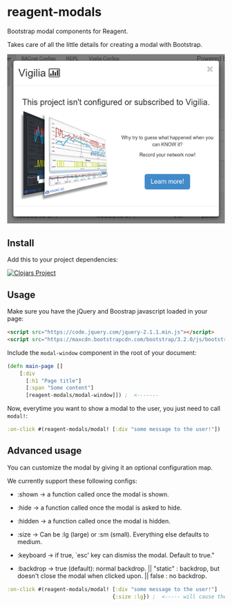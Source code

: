 # reagent-modals

Bootstrap modal components for Reagent.

Takes care of all the little details for creating a modal with Bootstrap.

<img src="https://raw.githubusercontent.com/Frozenlock/reagent-modals/master/modal-example.png"
 alt="Modal demo" title="Modal demo"/>

## Install
Add this to your project dependencies:

[![Clojars Project](http://clojars.org/org.clojars.frozenlock/reagent-modals/latest-version.svg)](http://clojars.org/org.clojars.frozenlock/reagent-modals)


## Usage

Make sure you have the jQuery and Boostrap javascript loaded in your page:
```html
<script src="https://code.jquery.com/jquery-2.1.1.min.js"></script>
<script src="https://maxcdn.bootstrapcdn.com/bootstrap/3.2.0/js/bootstrap.min.js"></script>
```


Include the `modal-window` component in the root of your document:

```clj
(defn main-page []
	[:div
	  [:h1 "Page title"]
	  [:span "Some content"]
	  [reagent-modals/modal-window]]) ;  <-------
```

Now, everytime you want to show a modal to the user, you just need to call `modal!`:

```clj
:on-click #(reagent-modals/modal! [:div "some message to the user!"])
```

## Advanced usage

You can customize the modal by giving it an optional configuration map.

We currently support these following configs:

- :shown -> a function called once the modal is shown.
- :hide -> a function called once the modal is asked to hide.
- :hidden -> a function called once the modal is hidden.

- :size -> Can be :lg (large) or :sm (small). Everything else defaults to medium.
- :keyboard -> if true, `esc' key can dismiss the modal. Default to true."
- :backdrop -> true (default): normal backdrop. ||
               "static" : backdrop, but doesn't close the modal when clicked upon. ||
               false : no backdrop.

```clj
:on-click #(reagent-modals/modal! [:div "some message to the user!"]
	                              {:size :lg}) ;  <----- will cause the modal to be 'large'
```
